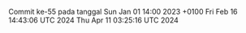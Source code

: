 Commit ke-55 pada tanggal Sun Jan 01 14:00 2023 +0100
Fri Feb 16 14:43:06 UTC 2024
Thu Apr 11 03:25:16 UTC 2024
